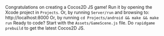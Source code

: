   Congratulations on creating a Cocos2D JS game!
  Run it by opening the Xcode project in `Projects`.
  Or, by running `Server/run` and browsing to: http://localhost:8000
  Or, by running `cd Projects/android && make && make run`
  Ready to code? Start with the `Assets/GameScene.js` file.
  Do `rapidgame prebuild` to get the latest Cocos2D JS.